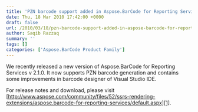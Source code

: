 ```yaml
---
title: 'PZN barcode support added in Aspose.BarCode for Reporting Services'
date: Thu, 18 Mar 2010 17:42:00 +0000
draft: false
url: /2010/03/18/pzn-barcode-support-added-in-aspose-barcode-for-reporting-services/
author: Saqib Razzaq
summary: ''
tags: []
categories: ['Aspose.BarCode Product Family']
---
```


We recently released a new version of Aspose.BarCode for Reporting Services v 2.1.0. It now supports PZN barcode generation and contains some improvements in barcode designer of Visual Studio IDE.  
  
For release notes and download, please visit [http://www.aspose.com/community/files/52/ssrs-rendering-extensions/aspose.barcode-for-reporting-services/default.aspx][1].




[1]: http://www.aspose.com/community/files/52/ssrs-rendering-extensions/aspose.barcode-for-reporting-services/default.aspx




